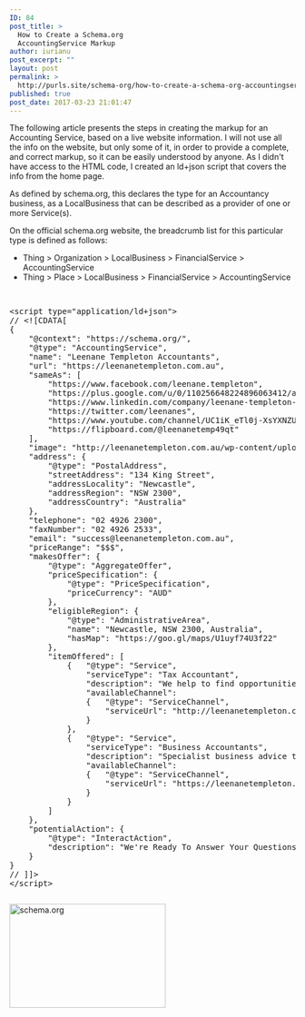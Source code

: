 ```yaml
---
ID: 84
post_title: >
  How to Create a Schema.org
  AccountingService Markup
author: iurianu
post_excerpt: ""
layout: post
permalink: >
  http://purls.site/schema-org/how-to-create-a-schema-org-accountingservice-markup/
published: true
post_date: 2017-03-23 21:01:47
---
```

The following article presents the steps in creating the markup for an Accounting Service, based on a live website information. I will not use all the info on the website, but only some of it, in order to provide a complete, and correct markup, so it can be easily understood by anyone.
As I didn't have access to the HTML code, I created an ld+json script that covers the info from the home page.

As defined by schema.org, this declares the type for an Accountancy business, as a LocalBusiness that can be described as a provider of one or more Service(s).

On the official schema.org website, the breadcrumb list for this particular type is defined as follows:
<ul><li>Thing &gt; Organization &gt; LocalBusiness &gt; FinancialService &gt; AccountingService</li><li>Thing &gt; Place &gt; LocalBusiness &gt; FinancialService &gt; AccountingService</li></ul>
<pre><p>
&lt;script type="application/ld+json"&gt;
// &lt;![CDATA[
{
	"@context": "https://schema.org/",
	"@type": "AccountingService",
	"name": "Leenane Templeton Accountants",
	"url": "https://leenanetempleton.com.au",
	"sameAs": [
		"https://www.facebook.com/leenane.templeton",
		"https://plus.google.com/u/0/110256648224896063412/about",
		"https://www.linkedin.com/company/leenane-templeton-chartered-accountants-&amp;-business-advisors",
		"https://twitter.com/leenanes",
		"https://www.youtube.com/channel/UC1iK_eTl0j-XsYXNZUNm25Q",
		"https://flipboard.com/@leenanetemp49qt"
	],
	"image": "http://leenanetempleton.com.au/wp-content/uploads/2015/11/Newcastle-Accountants-logo-Col.png",
	"address": {
		"@type": "PostalAddress",
		"streetAddress": "134 King Street",
		"addressLocality": "Newcastle",
		"addressRegion": "NSW 2300",
		"addressCountry": "Australia"
	},
	"telephone": "02 4926 2300",
	"faxNumber": "02 4926 2533",
	"email": "success@leenanetempleton.com.au",
	"priceRange": "$$$",
	"makesOffer": {
		"@type": "AggregateOffer",
		"priceSpecification": {
			"@type": "PriceSpecification",
			"priceCurrency": "AUD"
		},
		"eligibleRegion": {
			"@type": "AdministrativeArea",
			"name": "Newcastle, NSW 2300, Australia",
			"hasMap": "https://goo.gl/maps/U1uyf74U3f22"
		},
		"itemOffered": [
			{	"@type": "Service",
				"serviceType": "Tax Accountant",
				"description": "We help to find opportunities that could help reduce your tax, now and in the future.",
				"availableChannel": 
				{	"@type": "ServiceChannel",
					"serviceUrl": "http://leenanetempleton.com.au/accounting/tax-advice-newcastle/"
				}
			},
			{	"@type": "Service",
				"serviceType": "Business Accountants",
				"description": "Specialist business advice to assist in your business needs.",
				"availableChannel": 
				{	"@type": "ServiceChannel",
					"serviceUrl": "https://leenanetempleton.com.au/newcastle/business-advisory/"
				}
			}			
		]
	},
	"potentialAction": {
		"@type": "InteractAction",
		"description": "We're Ready To Answer Your Questions Now."
	}
}
// ]]&gt;
&lt;/script&gt;
</p></pre>

<a href="http://purls.site/wp-content/uploads/2017/03/schema.org-markup-seo-search.png"><img src="http://purls.site/wp-content/uploads/2017/03/schema.org-markup-seo-search.png" alt="schema.org" width="275" height="183" class="alignnone size-full wp-image-87" /></a>